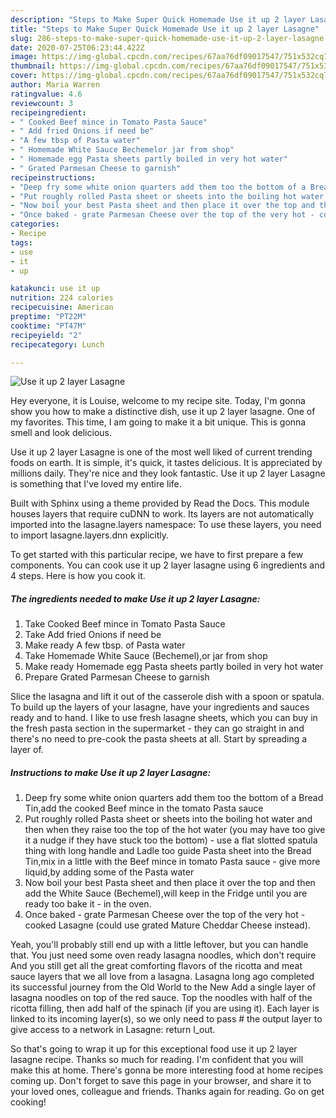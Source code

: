 ```yaml
---
description: "Steps to Make Super Quick Homemade Use it up 2 layer Lasagne"
title: "Steps to Make Super Quick Homemade Use it up 2 layer Lasagne"
slug: 286-steps-to-make-super-quick-homemade-use-it-up-2-layer-lasagne
date: 2020-07-25T06:23:44.422Z
image: https://img-global.cpcdn.com/recipes/67aa76df09017547/751x532cq70/use-it-up-2-layer-lasagne-recipe-main-photo.jpg
thumbnail: https://img-global.cpcdn.com/recipes/67aa76df09017547/751x532cq70/use-it-up-2-layer-lasagne-recipe-main-photo.jpg
cover: https://img-global.cpcdn.com/recipes/67aa76df09017547/751x532cq70/use-it-up-2-layer-lasagne-recipe-main-photo.jpg
author: Maria Warren
ratingvalue: 4.6
reviewcount: 3
recipeingredient:
- " Cooked Beef mince in Tomato Pasta Sauce"
- " Add fried Onions if need be"
- "A few tbsp of Pasta water"
- " Homemade White Sauce Bechemelor jar from shop"
- " Homemade egg Pasta sheets partly boiled in very hot water"
- " Grated Parmesan Cheese to garnish"
recipeinstructions:
- "Deep fry some white onion quarters add them too the bottom of a Bread Tin,add the cooked Beef mince in the tomato Pasta sauce"
- "Put roughly rolled Pasta sheet or sheets into the boiling hot water and then when they raise too the top of the hot water (you may have too give it a nudge if they have stuck too the bottom) - use a flat slotted spatula thing with long handle and Ladle too guide Pasta sheet into the Bread Tin,mix in a little with the Beef mince in tomato Pasta sauce - give more liquid,by adding some of the Pasta water"
- "Now boil your best Pasta sheet and then place it over the top and then add the White Sauce (Bechemel),will keep in the Fridge until you are ready too bake it - in the oven."
- "Once baked - grate Parmesan Cheese over the top of the very hot - cooked Lasagne (could use grated Mature Cheddar Cheese instead)."
categories:
- Recipe
tags:
- use
- it
- up

katakunci: use it up 
nutrition: 224 calories
recipecuisine: American
preptime: "PT22M"
cooktime: "PT47M"
recipeyield: "2"
recipecategory: Lunch

---
```



![Use it up 2 layer Lasagne](https://img-global.cpcdn.com/recipes/67aa76df09017547/751x532cq70/use-it-up-2-layer-lasagne-recipe-main-photo.jpg)

Hey everyone, it is Louise, welcome to my recipe site. Today, I'm gonna show you how to make a distinctive dish, use it up 2 layer lasagne. One of my favorites. This time, I am going to make it a bit unique. This is gonna smell and look delicious.

Use it up 2 layer Lasagne is one of the most well liked of current trending foods on earth. It is simple, it's quick, it tastes delicious. It is appreciated by millions daily. They're nice and they look fantastic. Use it up 2 layer Lasagne is something that I've loved my entire life.

Built with Sphinx using a theme provided by Read the Docs. This module houses layers that require cuDNN to work. Its layers are not automatically imported into the lasagne.layers namespace: To use these layers, you need to import lasagne.layers.dnn explicitly.


To get started with this particular recipe, we have to first prepare a few components. You can cook use it up 2 layer lasagne using 6 ingredients and 4 steps. Here is how you cook it.

<!--inarticleads1-->

##### The ingredients needed to make Use it up 2 layer Lasagne:

1. Take  Cooked Beef mince in Tomato Pasta Sauce
1. Take  Add fried Onions if need be
1. Make ready A few tbsp. of Pasta water
1. Take  Homemade White Sauce (Bechemel),or jar from shop
1. Make ready  Homemade egg Pasta sheets partly boiled in very hot water
1. Prepare  Grated Parmesan Cheese to garnish


Slice the lasagna and lift it out of the casserole dish with a spoon or spatula. To build up the layers of your lasagne, have your ingredients and sauces ready and to hand. I like to use fresh lasagne sheets, which you can buy in the fresh pasta section in the supermarket - they can go straight in and there&#39;s no need to pre-cook the pasta sheets at all. Start by spreading a layer of. 

<!--inarticleads2-->

##### Instructions to make Use it up 2 layer Lasagne:

1. Deep fry some white onion quarters add them too the bottom of a Bread Tin,add the cooked Beef mince in the tomato Pasta sauce
1. Put roughly rolled Pasta sheet or sheets into the boiling hot water and then when they raise too the top of the hot water (you may have too give it a nudge if they have stuck too the bottom) - use a flat slotted spatula thing with long handle and Ladle too guide Pasta sheet into the Bread Tin,mix in a little with the Beef mince in tomato Pasta sauce - give more liquid,by adding some of the Pasta water
1. Now boil your best Pasta sheet and then place it over the top and then add the White Sauce (Bechemel),will keep in the Fridge until you are ready too bake it - in the oven.
1. Once baked - grate Parmesan Cheese over the top of the very hot - cooked Lasagne (could use grated Mature Cheddar Cheese instead).


Yeah, you&#39;ll probably still end up with a little leftover, but you can handle that. You just need some oven ready lasagna noodles, which don&#39;t require And you still get all the great comforting flavors of the ricotta and meat sauce layers that we all love from a lasagna. Lasagna long ago completed its successful journey from the Old World to the New Add a single layer of lasagna noodles on top of the red sauce. Top the noodles with half of the ricotta filling, then add half of the spinach (if you are using it). Each layer is linked to its incoming layer(s), so we only need to pass # the output layer to give access to a network in Lasagne: return l_out. 

So that's going to wrap it up for this exceptional food use it up 2 layer lasagne recipe. Thanks so much for reading. I'm confident that you will make this at home. There's gonna be more interesting food at home recipes coming up. Don't forget to save this page in your browser, and share it to your loved ones, colleague and friends. Thanks again for reading. Go on get cooking!
